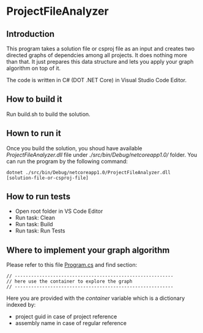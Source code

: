 # ProjectFileAnalyzer

## Introduction
This program takes a solution file or csproj file as an input and creates two directed graphs of dependcies among all projects.
It does nothing more than that. It just prepares this data structure and lets you apply your graph algorithm on top of it.

The code is written in C# (DOT .NET Core) in Visual Studio Code Editor. 

## How to build it

Run build.sh to build the solution.

## Hown to run it

Once you build the solution, you shoud have available _ProjectFileAnalyzer.dll_ file under _./src/bin/Debug/netcoreapp1.0/_ folder.
You can run the program by the following command:

```
dotnet ./src/bin/Debug/netcoreapp1.0/ProjectFileAnalyzer.dll [solution-file-or-csproj-file]
```
## How to run tests

* Open root folder in VS Code Editor
* Run task: Clean
* Run task: Build
* Run task: Run Tests 

## Where to implement your graph algorithm

Please refer to this file [Program.cs](https://github.com/pechovic/ProjectFileAnalyzer/blob/master/src/Program.cs) and find section:

```
// ----------------------------------------------------------
// here use the container to explore the graph
// ----------------------------------------------------------
```
Here you are provided with the _container_ variable which is a dictionary indexed by:
* project guid in case of project reference
* assembly name in case of regular reference 
